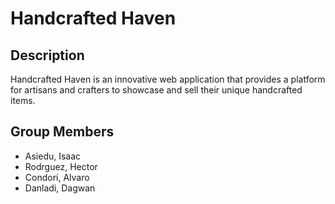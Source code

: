 # Handcrafted Haven

## Description
Handcrafted Haven is an innovative web application that provides a platform for artisans and crafters to showcase and sell their unique handcrafted items.

## Group Members
- Asiedu, Isaac
- Rodrguez, Hector
- Condori, Alvaro
- Danladi, Dagwan
